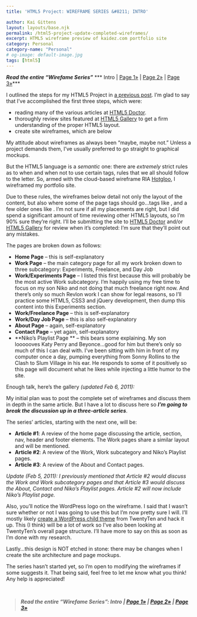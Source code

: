 ```yaml
---
title: 'HTML5 Project: WIREFRAME SERIES &#8211; INTRO'

author: Kai Gittens
layout: layouts/base.njk
permalink: /html5-project-update-completed-wireframes/
excerpt: HTML5 wireframe preview of kaidez.com portfolio site
category: Personal
category-name: "Personal"
# og-image: default-image.jpg
tags: [html5]
---
```

***Read the entire “Wirefame Series”***
*** Intro | [Page 1»][1] | [Page 2»][2] | [Page 3»][3]***

 [1]: /html5-project-series-1-homepage-wireframe/
 [2]: /html5-project-series-2-work-subcategory-playlist-wireframes/
 [3]: /html5-project-series-3-about-contact-wireframes/

I outlined the steps for my HTML5 Project in [a previous post][5]. I’m glad to say that I’ve accomplished the first three steps, which were:

 [5]: /html5-project-update-january-21-2011/

*   reading many of the various articles at [HTML5 Doctor][6].
*   thoroughly review sites featured at [HTML5 Gallery][7] to get a firm understanding of the proper HTML5 layout.
*   create site wireframes, which are below

My attitude about wireframes as always been “maybe, maybe not.” Unless a project demands them, I’ve usually preferred to go straight to graphical mockups.

 [6]: http://html5doctor.com/
 [7]: http://html5gallery.com/

But the HTML5 language is a *semantic* one: there are *extremely* strict rules as to when and when not to use certain tags, rules that we all should follow to the letter. So, armed with the cloud-based wireframe RIA [Hotgloo][8], I wireframed my portfolio site.

 [8]: http://www.hotgloo.com/

Due to these rules, the wireframes below detail not only the layout of the content, but also where some of the page tags should go…tags like ,  and a few older ones like . I’m not sure if all my placements are right, but I did spend a significant amount of time reviewing other HTML5 layouts, so I’m 90% sure they’re right. I’ll be submitting the site to [HTML5 Doctor][6] and/or [HTML5 Gallery][7] for review when it’s completed: I’m sure that they’ll point out any mistakes.

The pages are broken down as follows:

*   **Home Page** – this is self-explanatory
*   **Work Page** – the main category page for all my work broken down to three subcategory: Experiments, Freelance, and Day Job
*   **Work/Experiments Page** – I listed this first because this will probably be the most active Work subcategory. I’m happily using my free time to focus on my son Niko and not doing that much freelance right now. And there’s only so much Revlon work I can show for legal reasons, so I’ll practice some HTML5, CSS3 and jQuery development, then dump this content into this Experiments section.
*   **Work/Freelance Page** – this is self-explanatory
*   **Work/Day Job Page** – this is also self-explanatory
*   **About Page** – again, self-explanatory
*   **Contact Page** – yet again, self-explanatory
*   **Niko’s Playlist Page ** – this bears some explaining. My son loooooves Katy Perry and Beyonce…good for him but there’s only so much of this I can deal with. I’ve been sitting with him in front of my computer once a day, pumping everything from Sonny Rollins to the Clash to Slum Village in his ear. He responds to some of it positively so this page will document what he likes while injecting a little humor to the site.

Enough talk, here’s the gallery *(updated Feb 6, 2011):*


My initial plan was to post the complete set of wireframes and discuss them in depth in the same article. But I have a lot to discuss here so ***I’m going to break the discussion up in a three-article series***.

The series’ articles, starting with the next one, will be:

*   **Article #1**: A review of the home page discussing the article, section, nav, header and footer elements. The Work pages share a similar layout and will be mentioned.
*   **Article #2**: A review of the Work, Work subcategory and Niko’s Playlist pages.
*   **Article #3**: A review of the About and Contact pages.

*Update (Feb 5, 2011): I previously mentioned that Article #2 would discuss the Work and Work subcategory pages and that Article #3 would discuss the About, Contact and Niko’s Playlist pages. Article #2 will now include Niko’s Playlist page.*

Also, you’ll notice the WordPress logo on the wireframe. I said that I wasn’t sure whether or not I was going to use this but I’m now pretty sure I will. I’ll mostly likely [create a WordPress child theme][9] from TwentyTen and hack it up. This (I think) will be a lot of work so I’ve also been looking at TwentyTen’s overall page structure. I’ll have more to say on this as soon as I’m done with my research.

 [9]: http://codex.wordpress.org/Child_Themes

Lastly…this design is NOT etched in stone: there may be changes when I create the site architecture and page mockups.

The series hasn’t started yet, so I’m open to modifying the wireframes if some suggests it. That being said, feel free to let me know what you think! Any help is appreciated!

 

> ***Read the entire “Wirefame Series”: Intro | [Page 1»][1] | [Page 2»][2] | [Page 3»][3]***